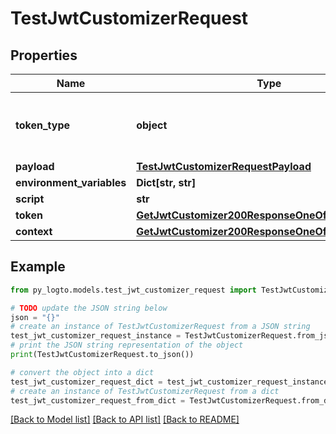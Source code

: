 # TestJwtCustomizerRequest


## Properties

Name | Type | Description | Notes
------------ | ------------- | ------------- | -------------
**token_type** | **object** | The token type to test the JWT customizer for. | [optional] 
**payload** | [**TestJwtCustomizerRequestPayload**](TestJwtCustomizerRequestPayload.md) |  | [optional] 
**environment_variables** | **Dict[str, str]** |  | [optional] 
**script** | **str** |  | 
**token** | [**GetJwtCustomizer200ResponseOneOf1TokenSample**](GetJwtCustomizer200ResponseOneOf1TokenSample.md) |  | 
**context** | [**GetJwtCustomizer200ResponseOneOfContextSample**](GetJwtCustomizer200ResponseOneOfContextSample.md) |  | 

## Example

```python
from py_logto.models.test_jwt_customizer_request import TestJwtCustomizerRequest

# TODO update the JSON string below
json = "{}"
# create an instance of TestJwtCustomizerRequest from a JSON string
test_jwt_customizer_request_instance = TestJwtCustomizerRequest.from_json(json)
# print the JSON string representation of the object
print(TestJwtCustomizerRequest.to_json())

# convert the object into a dict
test_jwt_customizer_request_dict = test_jwt_customizer_request_instance.to_dict()
# create an instance of TestJwtCustomizerRequest from a dict
test_jwt_customizer_request_from_dict = TestJwtCustomizerRequest.from_dict(test_jwt_customizer_request_dict)
```
[[Back to Model list]](../README.md#documentation-for-models) [[Back to API list]](../README.md#documentation-for-api-endpoints) [[Back to README]](../README.md)


